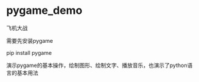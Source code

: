# pygame_demo
飞机大战

需要先安装pygame

pip install pygame

演示pygame的基本操作，绘制图形、绘制文字、播放音乐，也演示了python语言的基本用法
